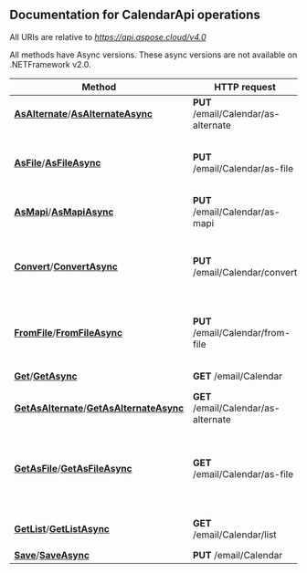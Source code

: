 

## Documentation for CalendarApi operations

All URIs are relative to *https://api.aspose.cloud/v4.0*

All methods have Async versions. These async versions are not available on .NETFramework v2.0.

Method | HTTP request | Description
------------- | ------------- | -------------
[**AsAlternate**](CalendarApi.md#AsAlternate)/[**AsAlternateAsync**](CalendarApi.md#AsAlternateAsync)| **PUT** /email/Calendar/as-alternate| Convert iCalendar to AlternateView             
[**AsFile**](CalendarApi.md#AsFile)/[**AsFileAsync**](CalendarApi.md#AsFileAsync)| **PUT** /email/Calendar/as-file| Converts calendar model to specified format and returns as file.             
[**AsMapi**](CalendarApi.md#AsMapi)/[**AsMapiAsync**](CalendarApi.md#AsMapiAsync)| **PUT** /email/Calendar/as-mapi| Converts CalendarDto to MapiCalendarDto.             
[**Convert**](CalendarApi.md#Convert)/[**ConvertAsync**](CalendarApi.md#ConvertAsync)| **PUT** /email/Calendar/convert| Converts calendar document to specified format and returns as file.             
[**FromFile**](CalendarApi.md#FromFile)/[**FromFileAsync**](CalendarApi.md#FromFileAsync)| **PUT** /email/Calendar/from-file| Converts calendar document to a model representation.             
[**Get**](CalendarApi.md#Get)/[**GetAsync**](CalendarApi.md#GetAsync)| **GET** /email/Calendar| Get calendar file from storage.             
[**GetAsAlternate**](CalendarApi.md#GetAsAlternate)/[**GetAsAlternateAsync**](CalendarApi.md#GetAsAlternateAsync)| **GET** /email/Calendar/as-alternate| Get iCalendar from storage as AlternateView             
[**GetAsFile**](CalendarApi.md#GetAsFile)/[**GetAsFileAsync**](CalendarApi.md#GetAsFileAsync)| **GET** /email/Calendar/as-file| Converts calendar document from storage to specified format and returns as file.             
[**GetList**](CalendarApi.md#GetList)/[**GetListAsync**](CalendarApi.md#GetListAsync)| **GET** /email/Calendar/list| Get iCalendar list from storage folder.             
[**Save**](CalendarApi.md#Save)/[**SaveAsync**](CalendarApi.md#SaveAsync)| **PUT** /email/Calendar| Save iCalendar             



